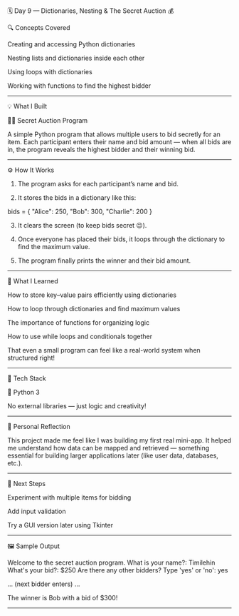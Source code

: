 🗓️ Day 9 — Dictionaries, Nesting & The Secret Auction 💰

🔍 Concepts Covered

Creating and accessing Python dictionaries

Nesting lists and dictionaries inside each other

Using loops with dictionaries

Working with functions to find the highest bidder



---

💡 What I Built

🕵️‍♂️ Secret Auction Program

A simple Python program that allows multiple users to bid secretly for an item.
Each participant enters their name and bid amount — when all bids are in, the program reveals the highest bidder and their winning bid.


---

⚙️ How It Works

1. The program asks for each participant’s name and bid.


2. It stores the bids in a dictionary like this:

bids = {
    "Alice": 250,
    "Bob": 300,
    "Charlie": 200
}


3. It clears the screen (to keep bids secret 😉).


4. Once everyone has placed their bids, it loops through the dictionary to find the maximum value.


5. The program finally prints the winner and their bid amount.




---

🧠 What I Learned

How to store key–value pairs efficiently using dictionaries

How to loop through dictionaries and find maximum values

The importance of functions for organizing logic

How to use while loops and conditionals together

That even a small program can feel like a real-world system when structured right!



---

🧰 Tech Stack

🐍 Python 3

No external libraries — just logic and creativity!



---

💭 Personal Reflection

This project made me feel like I was building my first real mini-app.
It helped me understand how data can be mapped and retrieved — something essential for building larger applications later (like user data, databases, etc.).


---

🚀 Next Steps

Experiment with multiple items for bidding

Add input validation

Try a GUI version later using Tkinter



---

🖼️ Sample Output

Welcome to the secret auction program.
What is your name?: Timilehin
What's your bid?: $250
Are there any other bidders? Type 'yes' or 'no': yes

... (next bidder enters) ...

The winner is Bob with a bid of $300!


---

